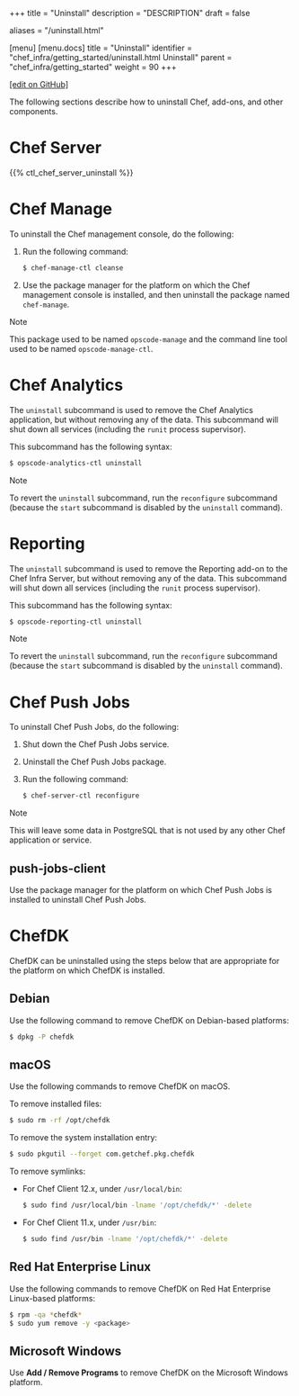 +++
title = "Uninstall"
description = "DESCRIPTION"
draft = false

aliases = "/uninstall.html"

[menu]
  [menu.docs]
    title = "Uninstall"
    identifier = "chef_infra/getting_started/uninstall.html Uninstall"
    parent = "chef_infra/getting_started"
    weight = 90
+++    

[\[edit on
GitHub\]](https://github.com/chef/chef-web-docs/blob/master/chef_master/source/uninstall.rst)

The following sections describe how to uninstall Chef, add-ons, and
other components.

Chef Server
===========

{{% ctl_chef_server_uninstall %}}

Chef Manage
===========

To uninstall the Chef management console, do the following:

1.  Run the following command:

    ``` bash
    $ chef-manage-ctl cleanse
    ```

2.  Use the package manager for the platform on which the Chef
    management console is installed, and then uninstall the package
    named `chef-manage`.

<div class="note" markdown="1">

<div class="admonition-title" markdown="1">

Note

</div>

This package used to be named `opscode-manage` and the command line tool
used to be named `opscode-manage-ctl`.

</div>

Chef Analytics
==============

The `uninstall` subcommand is used to remove the Chef Analytics
application, but without removing any of the data. This subcommand will
shut down all services (including the `runit` process supervisor).

This subcommand has the following syntax:

``` bash
$ opscode-analytics-ctl uninstall
```

<div class="note" markdown="1">

<div class="admonition-title" markdown="1">

Note

</div>

To revert the `uninstall` subcommand, run the `reconfigure` subcommand
(because the `start` subcommand is disabled by the `uninstall` command).

</div>

Reporting
=========

The `uninstall` subcommand is used to remove the Reporting add-on to the
Chef Infra Server, but without removing any of the data. This subcommand
will shut down all services (including the `runit` process supervisor).

This subcommand has the following syntax:

``` bash
$ opscode-reporting-ctl uninstall
```

<div class="note" markdown="1">

<div class="admonition-title" markdown="1">

Note

</div>

To revert the `uninstall` subcommand, run the `reconfigure` subcommand
(because the `start` subcommand is disabled by the `uninstall` command).

</div>

Chef Push Jobs
==============

To uninstall Chef Push Jobs, do the following:

1.  Shut down the Chef Push Jobs service.

2.  Uninstall the Chef Push Jobs package.

3.  Run the following command:

    ``` bash
    $ chef-server-ctl reconfigure
    ```

<div class="note" markdown="1">

<div class="admonition-title" markdown="1">

Note

</div>

This will leave some data in PostgreSQL that is not used by any other
Chef application or service.

</div>

push-jobs-client
----------------

Use the package manager for the platform on which Chef Push Jobs is
installed to uninstall Chef Push Jobs.

ChefDK
======

ChefDK can be uninstalled using the steps below that are appropriate for
the platform on which ChefDK is installed.

Debian
------

Use the following command to remove ChefDK on Debian-based platforms:

``` bash
$ dpkg -P chefdk
```

macOS
-----

Use the following commands to remove ChefDK on macOS.

To remove installed files:

``` bash
$ sudo rm -rf /opt/chefdk
```

To remove the system installation entry:

``` bash
$ sudo pkgutil --forget com.getchef.pkg.chefdk
```

To remove symlinks:

-   For Chef Client 12.x, under `/usr/local/bin`:

    ``` bash
    $ sudo find /usr/local/bin -lname '/opt/chefdk/*' -delete
    ```

-   For Chef Client 11.x, under `/usr/bin`:

    ``` bash
    $ sudo find /usr/bin -lname '/opt/chefdk/*' -delete
    ```

Red Hat Enterprise Linux
------------------------

Use the following commands to remove ChefDK on Red Hat Enterprise
Linux-based platforms:

``` bash
$ rpm -qa *chefdk*
$ sudo yum remove -y <package>
```

Microsoft Windows
-----------------

Use **Add / Remove Programs** to remove ChefDK on the Microsoft Windows
platform.
